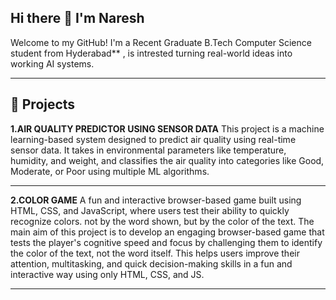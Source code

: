 ## Hi there 👋 I'm Naresh
Welcome to my GitHub!
I'm a Recent Graduate B.Tech Computer Science student from Hyderabad** , is intrested turning real-world ideas into working AI systems.

---

## 🌟 Projects 
**1.AIR QUALITY PREDICTOR USING SENSOR DATA** 
This project is a machine learning-based system designed to predict air quality using real-time sensor data. It takes in environmental parameters like temperature, humidity, and weight, and classifies the air quality into categories like Good, Moderate, or Poor using multiple ML algorithms.

---

**2.COLOR GAME**
A fun and interactive browser-based game built using HTML, CSS, and JavaScript, where users test their ability to quickly recognize colors.
not by the word shown, but by the color of the text.
The main aim of this project is to develop an engaging browser-based game that tests the player's cognitive speed and focus by challenging them to identify the color of the text, not the word itself. This helps users improve their attention, multitasking, and quick decision-making skills in a fun and interactive way using only HTML, CSS, and JS.

---
